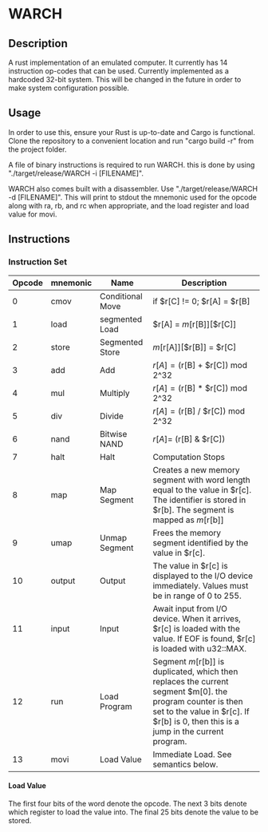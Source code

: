# WARCH

## Description
A rust implementation of an emulated computer. It currently has 14 instruction op-codes that can be used. Currently implemented as a hardcoded 32-bit system. This will be changed in the future in order to make system configuration possible.

## Usage
In order to use this, ensure your Rust is up-to-date and Cargo is functional. Clone the repository to a convenient location and run "cargo build -r" from the project folder.

A file of binary instructions is required to run WARCH. this is done by using "./target/release/WARCH -i [FILENAME]".

WARCH also comes built with a disassembler. Use "./target/release/WARCH -d [FILENAME]". This will print to stdout the mnemonic used for the opcode along with ra, rb, and rc when appropriate, and the load register and load value for movi.

## Instructions

### Instruction Set
|   Opcode   | mnemonic | Name | Description |
|   ------   | -------- | ---- | ----------- |
| 0 | cmov | Conditional Move | if $r[C] != 0; $r[A] = $r[B] |
| 1 | load | segmented Load | $r[A] = $m[$r[B]][$r[C]] |
| 2 | store |Segmented Store | $m[$r[A]][$r[B]] = $r[C] |
| 3 | add | Add | $r[A] = ($r[B] + $r[C]) mod 2^32 |
| 4 | mul | Multiply | $r[A] = ($r[B] * $r[C]) mod 2^32 |
| 5 | div | Divide | $r[A] = ($r[B] / $r[C]) mod 2^32 |
| 6 | nand | Bitwise NAND | $r[A] = ~($r[B] & $r[C]) |
| 7 | halt | Halt | Computation Stops |
| 8 | map | Map Segment | Creates a new memory segment with word length equal to the value in $r[c]. The identifier is stored in $r[b]. The segment is mapped as $m[$r[b]] |
| 9 | umap | Unmap Segment | Frees the memory segment identified by the value in $r[c]. |
| 10 | output | Output | The value in $r[c] is displayed to the I/O device immediately. Values must be in range of 0 to 255. |
| 11 | input | Input | Await input from I/O device. When it arrives, $r[c] is loaded with the value. If EOF is found, $r[c] is loaded with u32::MAX. |
| 12 | run | Load Program | Segment $m[$r[b]] is duplicated, which then replaces the current segment $m[0]. the program counter is then set to the value in $r[c]. If $r[b] is 0, then this is a jump in the current program. |
| 13 | movi | Load Value | Immediate Load. See semantics below. |

#### Load Value
The first four bits of the word denote the opcode. The next 3 bits denote which register to load the value into. The final 25 bits denote the value to be stored.
